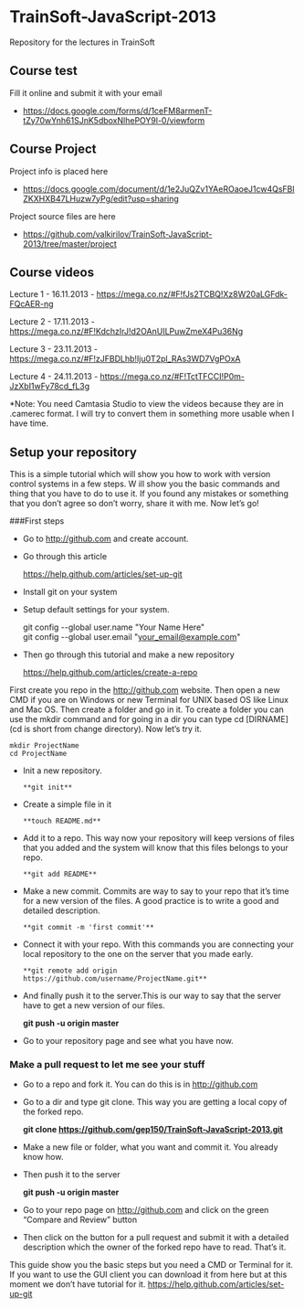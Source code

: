 TrainSoft-JavaScript-2013
=========================

Repository for the lectures in TrainSoft

## Course test

Fill it online and submit it with your email

 - https://docs.google.com/forms/d/1ceFM8armenT-tZy70wYnh61SJnK5dboxNlhePOY9l-0/viewform

## Course Project
Project info is placed here

 - https://docs.google.com/document/d/1e2JuQZv1YAeROaoeJ1cw4QsFBlZKXHXB47LHuzw7yPg/edit?usp=sharing

Project source files are here

 - https://github.com/valkirilov/TrainSoft-JavaScript-2013/tree/master/project

## Course videos

Lecture 1 - 16.11.2013 - https://mega.co.nz/#F!fJs2TCBQ!Xz8W20aLGFdk-FQcAER-ng

Lecture 2 - 17.11.2013 - https://mega.co.nz/#F!KdchzIrJ!d2OAnUILPuwZmeX4Pu36Ng

Lecture 3 - 23.11.2013 - https://mega.co.nz/#F!zJFBDLhb!Iju0T2pl_RAs3WD7VgPOxA

Lecture 4 - 24.11.2013 - https://mega.co.nz/#F!TctTFCCI!P0m-JzXbI1wFy78cd_fL3g

*Note: You need Camtasia Studio to view the videos because they are in .camerec format. I will try to convert them
in something more usable when I have time.

## Setup your repository

This is a simple tutorial which will show you how to work with version control systems in a few steps. W
ill show you the basic commands and thing that you have to do to use it. If you found any mistakes or 
something that you don’t agree so don’t worry, share it with me. Now let’s go!

###First steps
* Go to http://github.com and create account.

* Go through this article

  https://help.github.com/articles/set-up-git

- Install git on your system

- Setup default settings for your system.

    git config --global user.name "Your Name Here"    
    git config --global user.email "your_email@example.com"   

- Then go through this tutorial and make a new repository

    https://help.github.com/articles/create-a-repo

First create you repo in the http://github.com website. Then open a new CMD if you are on Windows or new Terminal for UNIX based OS like Linux and Mac OS. Then create a folder and go in it. To create a folder you can use the mkdir command and for going in a dir you can type cd [DIRNAME] (cd is short from change directory). Now let’s try it.

	mkdir ProjectName
	cd ProjectName

- Init a new repository.

	  **git init**

- Create a simple file in it

	  **touch README.md**

- Add it to a repo. This way now your repository will keep versions of files that you added and the system will know that this files belongs to your repo.

	  **git add README**

- Make a new commit. Commits are way to say to your repo that it’s time for a new version of the files. A good practice is to write a good and detailed description.

	  **git commit -m 'first commit'**

- Connect it with your repo. With this commands you are connecting your local repository to the one on the server that you made early.

	  **git remote add origin https://github.com/username/ProjectName.git**

- And finally push it to the server.This is our way to say that the server have to get a new version of our files.

  	**git push -u origin master**

- Go to your repository page and see what you have now.

### Make a pull request to let me see your stuff

- Go to a repo and fork it. You can do this is in http://github.com

- Go to a dir and type git clone. This way you are getting a local copy of the forked repo.

  	**git clone https://github.com/gep150/TrainSoft-JavaScript-2013.git**

- Make a new file or folder, what you want and commit it. You already know how.

- Then push it to the server

  	**git push -u origin master**

- Go to your repo page on http://github.com and click on the green “Compare and Review” button

- Then click on the button for a pull request and submit it with a detailed description which the owner of the forked repo have to read. That’s it.


This guide show you the basic steps but you need a CMD or Terminal for it. If you want to use the GUI client you can download it from here but at this moment we don’t have tutorial for it.
https://help.github.com/articles/set-up-git

